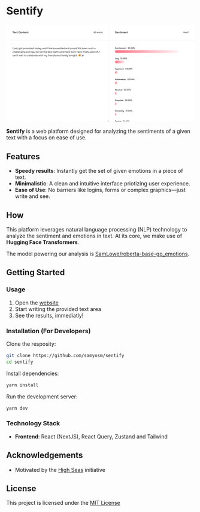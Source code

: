 # Sentify

![Sentify Preview](./assets/preview.png)

**Sentify** is a web platform designed for analyzing the sentiments of a given text with a focus on ease of use.

## Features

- **Speedy results**: Instantly get the set of given emotions in a piece of text.
- **Minimalistic**: A clean and intuitive interface priotizing user experience.
- **Ease of Use**: No barriers like logins, forms or complex graphics—just write and see.

## How

This platform leverages natural language processing (NLP) technology to analyze the sentiment and emotions in text.
At its core, we make use of **Hugging Face Transformers**.

The model powering our analysis is [SamLowe/roberta-base-go_emotions](https://huggingface.co/SamLowe/roberta-base-go_emotions).

## Getting Started

### Usage

1. Open the [website](https://sentify.samyosm.com)
2. Start writing the provided text area
3. See the results, immediatly!

### Installation (For Developers)

Clone the resposity:

```bash
git clone https://github.com/samyosm/sentify
cd sentify
```

Install dependencies:

```bash
yarn install
```

Run the development server:

```bash
yarn dev
```

### Technology Stack

- **Frontend**: React (NextJS), React Query, Zustand and Tailwind

## Acknowledgements

- Motivated by the [High Seas](https://highseas.hackclub.com/) initiative

## License

This project is licensed under the [MIT License](./LICENSE)
